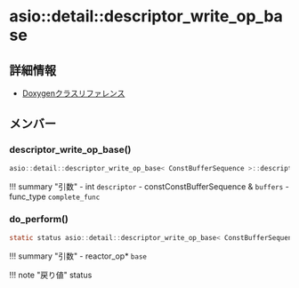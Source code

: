 # asio::detail::descriptor_write_op_base



## 詳細情報

- [Doxygenクラスリファレンス](https://lang-ship.com/reference/ESP32/latest/classasio_1_1detail_1_1descriptor__write__op__base.html)

## メンバー

### descriptor_write_op_base()



```c
asio::detail::descriptor_write_op_base< ConstBufferSequence >::descriptor_write_op_base(int descriptor, const ConstBufferSequence &buffers, func_type complete_func)
```

!!! summary "引数"
	- int `descriptor` 
	- constConstBufferSequence & `buffers` 
	- func_type `complete_func` 



### do_perform()



```c
static status asio::detail::descriptor_write_op_base< ConstBufferSequence >::do_perform(reactor_op *base)
```

!!! summary "引数"
	- reactor_op* `base` 

!!! note "戻り値"
	status



